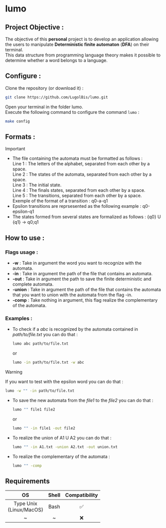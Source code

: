 # lumo
## Project Objective :
The objective of this **personal** project is to develop an application allowing the users to manipulate **Deterministic finite automaton** (**DFA**) on their terminal.
<br>
This data structure from programming language theory makes it possible to determine whether a word belongs to a language.

## Configure :
Clone the repository (or download it) :
```Bash
git clone https://github.com/LugolBis/lumo.git
```
Open your terminal in the folder lumo.
<br>
Execute the following command to configure the command ```lumo``` :
```Bash
make config
```
## Formats :
> [!Important]
> - The file containing the automata must be formatted as follows :
>   <br>Line 1 : The letters of the alphabet, separated from each other by a space.
>   <br>Line 2 : The states of the automata, separated from each other by a space.
>   <br>Line 3 : The initial state.
>   <br>Line 4 : The finals states, separated from each other by a space.
>   <br>Line 5 : The transitions, separated from each other by a space.
>   <br>Exemple of the format of a transition : q0-a-q1
> - Epsilon transitions are reprsesented as the following example : q0-epsilon-q1
> - The states formed from several states are formalized as follows : {q0} U {q1} -> q0;q1

## How to use :
### Flags usage :
- **-w**     : Take in argument the word you want to recognize with the automata.
- **-in**    : Take in argument the path of the file that contains an automata.
- **-out**   : Take in argument the path to save the finite deterministic and complete automata.
- **-union** : Take in argument the path of the file that contains the automata that you want to union with the automata from the flag -in.
- **-comp**  : Take nothing in argument, this flag realize the complementary of the automata.
### Examples :
- To check if a *abc* is recognized by the automata contained in *path/to/file.txt* you can do that :
  ```Bash
  lumo abc path/to/file.txt
  ```
  or
  ```Bash
  lumo -in path/to/file.txt -w abc
  ```
> [!WARNING]
> If you want to test with the epsilon word you can do that :
> ```Bash
> lumo -w "" -in path/to/file.txt
> ```
- To save the new automata from the *file1* to the *file2* you can do that :
  ```Bash
  lumo "" file1 file2
  ```
  or
  ```Bash
  lumo "" -in file1 -out file2
  ```
- To realize the union of A1 U A2 you can do that :
  ```Bash
  lumo "" -in A1.txt -union A2.txt -out union.txt
  ```
- To realize the complementary of the automata :
  ```Bash
  lumo "" -comp
  ```

## Requirements
| OS | Shell | Compatibility |
|:-:|:-:|:-:|
| Type Unix<br>(Linux/MacOS) | Bash | ✅ |
| ~ | ~ | ❌ |
